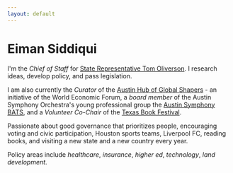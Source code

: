 ```yaml
---
layout: default
---
```


# Eiman Siddiqui

I'm the _Chief of Staff_ for [State Representative Tom Oliverson](http://www.house.state.tx.us/members/member-page/?district=130). I research ideas, develop policy, and pass legislation.   

I am also currently the _Curator_ of the [Austin Hub of Global Shapers](http://www.austinshapers.com/) - an initiative of the World Economic Forum, a _board member_ of the Austin Symphony Orchestra's young professional group the [Austin Symphony BATS](http://www.austinsymphony.org/about/organizations/symphony-bats/), and a _Volunteer Co-Chair_ of the [Texas Book Festival](https://www.texasbookfestival.org/). 

Passionate about good governance that prioritizes people, encouraging voting and civic participation, Houston sports teams, Liverpool FC, reading books, and visiting a new state and a new country every year.

Policy areas include _healthcare_, _insurance_, _higher ed_, _technology_, _land development_.
